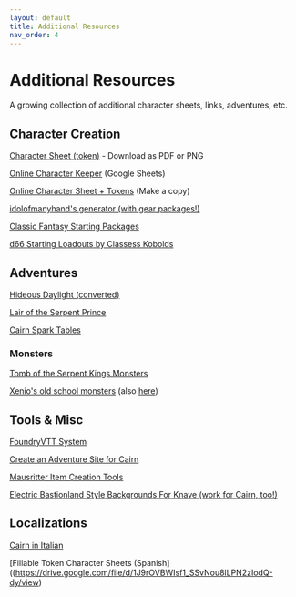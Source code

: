 ```yaml
---
layout: default
title: Additional Resources
nav_order: 4
---
```


# Additional Resources

A growing collection of additional character sheets, links, adventures, etc.

## Character Creation
[Character Sheet (token)](https://docs.google.com/drawings/d/1_X9o8rzE5jFPQpP1yCz1sPikdm8naQ1gPkT-ATK2T0c) - Download as PDF or PNG

[Online Character Keeper](https://docs.google.com/spreadsheets/d/1Ueq-v5XZ-mC1qFd81T0892RzRsr8WdgAG89M4ZXe5qM) (Google Sheets)

[Online Character Sheet + Tokens](https://docs.google.com/presentation/d/1rYEUNE9_zsEUBut3a3UyRhRr8fy33s5fjX4Y7L6lvog) (Make a copy)

[idolofmanyhand's generator (with gear packages!)](http://d12dev.com/chart/32009)

[Classic Fantasy Starting Packages](https://dreamingdragonslayer.wordpress.com/2021/01/06/classic-fantasy-starting-packages-for-into-the-odd/)

[d66 Starting Loadouts by Classess Kobolds](https://classless-kobolds.itch.io/d66-starting-loadouts-for-cairn)
<p></p>


## Adventures
[Hideous Daylight (converted)](https://docs.google.com/document/d/1P6yZTtamLkSKAruc_AlGktWwbUxRPtFdTreCnTAX3rE/edit)

[Lair of the Serpent Prince](https://nakade.itch.io/lair-of-the-serpent-prince-cairn)

[Cairn Spark Tables](https://docs.google.com/spreadsheets/d/1b3E3FsQVvjqAMVcDIVXXQmo9g6bH0fQBDbzRJ6K5F10/edit#gid=0)
<p></p>


### Monsters
[Tomb of the Serpent Kings Monsters](https://docs.google.com/document/d/16d1F-V0i1GrcYu0Ug2UfPC1Uy7FVbYef7sp1CqWTGLA/edit)

[Xenio's old school monsters](https://xenioinabottle.blogspot.com/2021/02/classic-monsters-for-cairnito-part-1.html) (also [here](https://yochaigal.github.io/intotheodd/#xenio))
<p></p>

## Tools & Misc
[FoundryVTT System](https://github.com/smcabrera/Cairn-FoundryVTT)

[Create an Adventure Site for Cairn](https://docs.google.com/document/d/1acmKk_gTncY60yjkVdTpba5vyX1Qma0z1K22cnDqMrc/edit)

[Mausritter Item Creation Tools](https://mausritter.com/item-card-studio/)

[Electric Bastionland Style Backgrounds For Knave (work for Cairn, too!)](https://aboleth-overlords.com/?s=backgrounds)
<p></p>

## Localizations
[Cairn in Italian](https://idolofmanyhands.github.io/cairn-ita/)

[Fillable Token Character Sheets (Spanish]((https://drive.google.com/file/d/1J9rOVBWIsf1_SSvNou8lLPN2zIodQ-dy/view)
